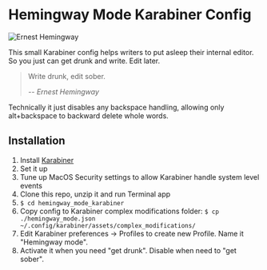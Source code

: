 # Hemingway Mode Karabiner Config
![Ernest Hemingway](http://ykl-res.azureedge.net/7951c4f4-c179-4943-a39b-2f859e713399/1.png)

This small Karabiner config helps writers to put asleep their internal editor. So you just can get drunk and write. Edit later.

> Write drunk, edit sober.
>
> -- <cite>Ernest Hemingway</cite>

Technically it just disables any backspace handling, allowing only alt+backspace to backward delete whole words.

## Installation
1. Install [Karabiner](https://pqrs.org/osx/karabiner/)
2. Set it up
3. Tune up MacOS Security settings to allow Karabiner handle system level events
4. Clone this repo, unzip it and run Terminal app
5. `$ cd hemingway_mode_karabiner`
6. Copy config to Karabiner complex modifications folder: `$ cp ./hemingway_mode.json ~/.config/karabiner/assets/complex_modifications/`
7. Edit Karabiner preferences → Profiles to create new Profile. Name it "Hemingway mode".
8. Activate it when you need "get drunk". Disable when need to "get sober".
